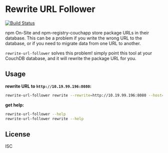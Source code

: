 # Rewrite URL Follower

[![Build Status](https://travis-ci.org/npm/rewrite-url-follower.svg)](https://travis-ci.org/npm/rewrite-url-follower)

npm On-Site and npm-registry-couchapp store package URLs in their
database. This can be a problem if you write the wrong URL to the database,
or if you need to migrate data from one URL to another.

`rewrite-url-follower` solves this problem! simply point this tool
at your CouchDB database, and it will rewrite the package URL for you.

## Usage

**rewrite URL to `http://10.19.99.196:8080`:**

```sh
rewrite-url-follower rewrite --rewrite=http://10.19.99.196:8080 --host=172.17.0.1 --port=5984
```

**get help:**

```sh
rewrite-url-follower --help
rewrite-url-follower rewrite --help
```

## License

ISC
